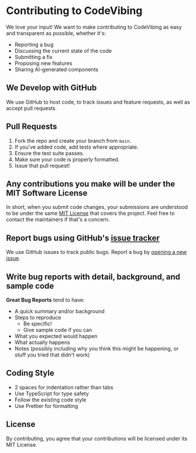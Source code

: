 # Contributing to CodeVibing

We love your input! We want to make contributing to CodeVibing as easy and transparent as possible, whether it's:

- Reporting a bug
- Discussing the current state of the code
- Submitting a fix
- Proposing new features
- Sharing AI-generated components

## We Develop with GitHub
We use GitHub to host code, to track issues and feature requests, as well as accept pull requests.

## Pull Requests
1. Fork the repo and create your branch from `main`.
2. If you've added code, add tests where appropriate.
3. Ensure the test suite passes.
4. Make sure your code is properly formatted.
5. Issue that pull request!

## Any contributions you make will be under the MIT Software License
In short, when you submit code changes, your submissions are understood to be under the same [MIT License](http://choosealicense.com/licenses/mit/) that covers the project. Feel free to contact the maintainers if that's a concern.

## Report bugs using GitHub's [issue tracker](https://github.com/JDerekLomas/codevibing/issues)
We use GitHub issues to track public bugs. Report a bug by [opening a new issue](https://github.com/JDerekLomas/codevibing/issues/new).

## Write bug reports with detail, background, and sample code

**Great Bug Reports** tend to have:

- A quick summary and/or background
- Steps to reproduce
  - Be specific!
  - Give sample code if you can
- What you expected would happen
- What actually happens
- Notes (possibly including why you think this might be happening, or stuff you tried that didn't work)

## Coding Style
* 2 spaces for indentation rather than tabs
* Use TypeScript for type safety
* Follow the existing code style
* Use Prettier for formatting

## License
By contributing, you agree that your contributions will be licensed under its MIT License.